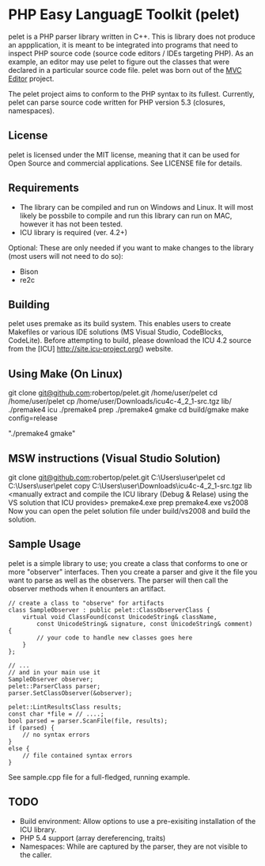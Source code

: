 PHP Easy LanguagE Toolkit (pelet)
=================================

pelet is a PHP parser library written in C++.  This is library does not produce an
appplication,  it is meant to be integrated into programs that need to inspect PHP
source code (source code editors / IDEs targeting PHP). As an example, an editor may
use pelet to figure out the classes that were declared in a particular source code
file. pelet was born out of the [MVC Editor](http://code.google.com/p/mvc-editor) 
project.

The pelet project aims to conform to the PHP syntax to its fullest.  Currently, pelet
can parse source code written for PHP version 5.3 (closures, namespaces).

License
-------
pelet is licensed under the MIT license, meaning that it can be used for Open Source
and commercial applications. See LICENSE file for details.

Requirements
-------------
- The library can be compiled and run on Windows and Linux. It will most likely be 
possbile to compile and run this library can run on MAC, however it has not been 
tested.
- ICU library is required (ver. 4.2+)

Optional: These are only needed if you want to make changes to the library (most
users will not need to do so):
- Bison
- re2c 

Building 
---------
pelet uses premake as its build system. This enables users to create Makefiles or 
various IDE solutions (MS Visual Studio, CodeBlocks, CodeLite). Before attempting
to build, please download the ICU 4.2 source from the [ICU] http://site.icu-project.org/)
website.

Using Make  (On  Linux)
------------------------
git clone git@github.com:robertop/pelet.git /home/user/pelet
cd /home/user/pelet
cp /home/user/Downloads/icu4c-4_2_1-src.tgz lib/
./premake4 icu
./premake4 prep
./premake4 gmake
cd build/gmake
make config=release

"./premake4 gmake"

MSW instructions (Visual Studio Solution)
------------------------------------------
git clone git@github.com:robertop/pelet.git C:\Users\user\pelet
cd C:\Users\user\pelet
copy C:\Users\user\Downloads\icu4c-4_2_1-src.tgz lib\
<manually extract and compile the ICU library (Debug & Relase) using the VS solution that ICU 
provides>
premake4.exe prep
premake4.exe vs2008
Now you can open the pelet solution file under build/vs2008 and build the solution.

Sample Usage
-------------
pelet is a simple library to use; you create a class that conforms to one or more
"observer" interfaces. Then you create a parser and give it the file you want to 
parse as well as the observers.  The parser will then call the observer methods
when it enounters an artifact.

	// create a class to "observe" for artifacts
	class SampleObserver : public pelet::ClassObserverClass {
		virtual void ClassFound(const UnicodeString& className, 
			const UnicodeString& signature, const UnicodeString& comment) {
			// your code to handle new classes goes here
		}
	};
	
	// ...
	// and in your main use it
	SampleObserver observer;
	pelet::ParserClass parser;
	parser.SetClassObserver(&observer);
	
	pelet::LintResultsClass results;
	const char *file = // ....;
	bool parsed = parser.ScanFile(file, results);
	if (parsed) {
		// no syntax errors
	}
	else {
		// file contained syntax errors
	}


See sample.cpp file for a full-fledged, running example.

TODO
-----
- Build environment: Allow options to use a pre-exisiting installation of the 
ICU library.
- PHP 5.4 support (array dereferencing, traits)
- Namespaces: While are captured by the parser, they are not visible to the caller.
